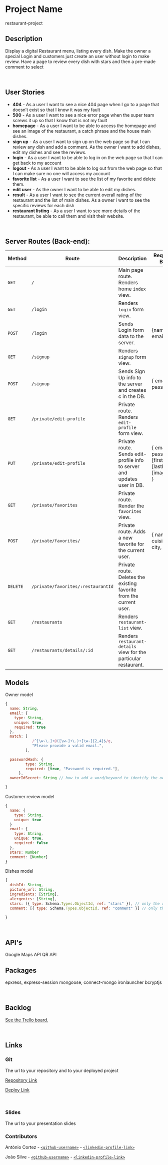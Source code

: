 # Project Name
restaurant-project
<br>

## Description

Display a digital Restaurant menu, listing every dish. Make the owner a special Login and customers just create an user without login to make review.
Have a page to review every dish with stars and then a pre-made comment to select

<br>

## User Stories

-  **404** - As a user I want to see a nice 404 page when I go to a page that doesn’t exist so that I know it was my fault
-  **500** - As a user I want to see a nice error page when the super team screws it up so that I know that is not my fault
-  **homepage** - As a user I want to be able to access the homepage and see an image of the restaurant, a catch phrase and the house main dishes.
-  **sign up** - As a user I want to sign up on the web page so that I can review any dish and add a comment. As the owner i want to add dishes, edit my dishes and see the reviews.
-  **login** - As a user I want to be able to log in on the web page so that I can get back to my account
-  **logout** - As a user I want to be able to log out from the web page so that I can make sure no one will access my account
-  **favorite list** - As a user I want to see the list of my favorite and delete them.
-  **edit user** - As the owner I want to be able to edit my dishes.
-  **result** - As a user I want to see the current overall rating of the restaurant and the list of main dishes. As a owner i want to see the specific reviews for each dish
-  **restaurant listing** - As a user I want to see more details of the restaurant, be able to call them and visit their website.

<br>

## Server Routes (Back-end):

| **Method** | **Route**                          | **Description**                                                          | Request - Body                                           |
| ---------- | ---------------------------------- | ------------------------------------------------------------------------ | -------------------------------------------------------- |
| `GET`      | `/`                                | Main page route. Renders home `index` view.                              |                                                          |
| `GET`      | `/login`                           | Renders `login` form view.                                               |                                                          |
| `POST`     | `/login`                           | Sends Login form data to the server.                                     | {name, email }                                     |
| `GET`      | `/signup`                          | Renders `signup` form view.                                              |                                                          |
| `POST`     | `/signup`                          | Sends Sign Up info to the server and creates c in the DB.             | { email, password }                                      |
| `GET`      | `/private/edit-profile`            | Private route. Renders `edit-profile` form view.                         |                                                          |
| `PUT`      | `/private/edit-profile`            | Private route. Sends edit-profile info to server and updates user in DB. | { email, password, [firstName], [lastName], [imageUrl] } |
| `GET`      | `/private/favorites`               | Private route. Render the `favorites` view.                              |                                                          |
| `POST`     | `/private/favorites/`              | Private route. Adds a new favorite for the current user.                 | { name, cuisine, city, }                                 |
| `DELETE`   | `/private/favorites/:restaurantId` | Private route. Deletes the existing favorite from the current user.      |                                                          |
| `GET`      | `/restaurants`                     | Renders `restaurant-list` view.                                          |                                                          |
| `GET`      | `/restaurants/details/:id`         | Renders `restaurant-details` view for the particular restaurant.         |                                                          |

## Models

Owner model

```javascript
{
  name: String,
  email: {
    type: String,
    unique: true,
    required: true
  },
  match: [
            /^[\w-\.]+@([\w-]+\.)+[\w-]{2,4}$/g,
            "Please provide a valid email.",
         ],

  passwordHash: {
         type: String,
         required: [true, "Password is required."],
      },
  ownerIdSecret: String // how to add a word/keyword to identify the owner signup

}

```

Customer review model

```javascript
{
  name: {
    type: String,
    unique: true
  }
  email: {
    type: String,
    unique: true,
    required: false
  },
  stars: Number
  comment: [Number]
}

```

Dishes model

```javascript
{
  dishId: String,
  picture_url: String,
  ingredients: [String],
  alergenics: [String], 
  stars: [{ type: Schema.Types.ObjectId, ref: "stars" }], // only the review stars
  comment: [{ type: Schema.Types.ObjectId, ref: "comment" }] // only the review comments

}

```

<br>

## API's
  Google Maps API
  	QR API
<br>

## Packages
  epxress, express-session
  mongoose, connect-mongo
  ironlauncher
  bcryptjs
  
<br>

## Backlog

[See the Trello board.](https://trello.com/b/Ni3giVKf/ironhackproject)

<br>

## Links

### Git

The url to your repository and to your deployed project

[Repository Link]()

[Deploy Link]()

<br>

### Slides

The url to your presentation slides


### Contributors

António Cortez - [`<github-username>`](https://github.com/AAMCortez) - [`<linkedin-profile-link>`](https://www.linkedin.com/in/antónio-cortez/)

João Silve - [`<github-username>`](https://github.com/joaovff) - [`<linkedin-profile-link>`](https://www.linkedin.com/in/joao-figueiredo-silva/)
